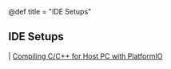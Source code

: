@def title = "IDE Setups"

## IDE Setups

| [Compiling C/C++ for Host PC with PlatformIO](../pio_for_host/index.html)